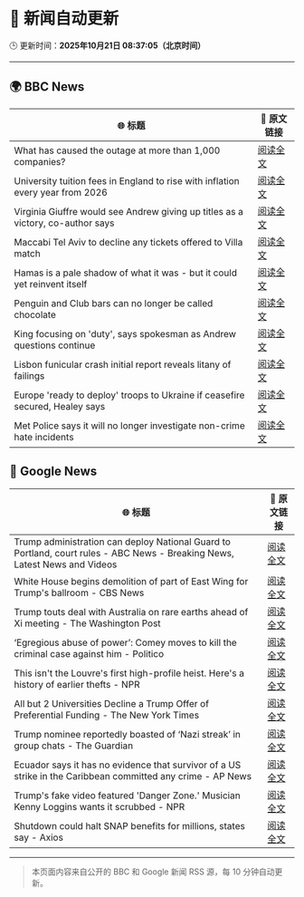 # 🧠 新闻自动更新

🕒 更新时间：**2025年10月21日 08:37:05（北京时间）**

---

## 🌍 BBC News

| 🌐 标题 | 🔗 原文链接 |
|--------|-------------|
| What has caused the outage at more than 1,000 companies? | [阅读全文](https://www.bbc.com/news/articles/cev1en9077ro?at_medium=RSS&at_campaign=rss) |
| University tuition fees in England to rise with inflation every year from 2026 | [阅读全文](https://www.bbc.com/news/articles/cgkzj87n8rdo?at_medium=RSS&at_campaign=rss) |
| Virginia Giuffre would see Andrew giving up titles as a victory, co-author says | [阅读全文](https://www.bbc.com/news/articles/c201k3wd65yo?at_medium=RSS&at_campaign=rss) |
| Maccabi Tel Aviv to decline any tickets offered to Villa match | [阅读全文](https://www.bbc.com/sport/football/articles/c3w98224xx8o?at_medium=RSS&at_campaign=rss) |
| Hamas is a pale shadow of what it was - but it could yet reinvent itself | [阅读全文](https://www.bbc.com/news/articles/cn51w77vlp9o?at_medium=RSS&at_campaign=rss) |
| Penguin and Club bars can no longer be called chocolate | [阅读全文](https://www.bbc.com/news/articles/c86737yg3jlo?at_medium=RSS&at_campaign=rss) |
| King focusing on 'duty', says spokesman as Andrew questions continue | [阅读全文](https://www.bbc.com/news/articles/c4gzp6xgdx4o?at_medium=RSS&at_campaign=rss) |
| Lisbon funicular crash initial report reveals litany of failings | [阅读全文](https://www.bbc.com/news/articles/c20pg8pzp2no?at_medium=RSS&at_campaign=rss) |
| Europe 'ready to deploy' troops to Ukraine if ceasefire secured, Healey says | [阅读全文](https://www.bbc.com/news/articles/cd9kqve398vo?at_medium=RSS&at_campaign=rss) |
| Met Police says it will no longer investigate non-crime hate incidents | [阅读全文](https://www.bbc.com/news/articles/cwyp1gk0n23o?at_medium=RSS&at_campaign=rss) |

## 📰 Google News

| 🌐 标题 | 🔗 原文链接 |
|--------|-------------|
| Trump administration can deploy National Guard to Portland, court rules - ABC News - Breaking News, Latest News and Videos | [阅读全文](https://news.google.com/rss/articles/CBMirAFBVV95cUxNUEpSd0Q2VThXZkZqb2NNdjNqM1Zod3BIQllSYVNSMFU5YTBQdllDdWpmUUlweHcwNERoMkpwcjlQWlNIN2ZnODlGSk8yeUFHLTdfaHJpM1FNclpKY0FGUm1wakJobFA2Z01kQXd0RFNqMzdNbE94VFJIakJaSWdIbEVHRlRLSVN0R09ydlB6SERFNzlIcVVPUDdVNDhKSlZJamx3SU5pcjhoNmw30gGyAUFVX3lxTE1XWWtFa2xrMmdMVUxqMXNndjkxeHZ1OGJiMER4bE1OXzMwUm5VVUFzVVFNZW9KMm9KRXd6dkRQR1lwVzk5SHJYVFRHV0o5MkFHZHB2WDU0WjVZelhxMFNhZGFTdWRxWFM3TTlPV3RKcXJySVV0ZXFmWHM3azNPMUNkUGZNSUd5VFhFUklsbmpYWDljeWgzNklSbnlZdTMyUnpsRnVzUDBPSy1aOGRWdjlqblE?oc=5) |
| White House begins demolition of part of East Wing for Trump's ballroom - CBS News | [阅读全文](https://news.google.com/rss/articles/CBMie0FVX3lxTFBmX2huYzdkU2p2TFZwcmtwcFRrc19lRDF6dXUyd0FrWHNiMFd0S3ZUMl9lSTlFOTRBRG9fa21taDZJXzhiSVRYR2FnY0M0c2NTanV6OXUyZDhEeEJ1ek9HbXhjeFhNbjZ6SG5LTWsxdkZlNmpUSkZPYWd1UdIBgAFBVV95cUxQVHV5TFVUS0tlYkE4eURhcFIzX0VRNm80UTlRSFB3QUdCNUlueV9DajNDNXNSVElqX0pwbGNxZVdxTkpzZHlrQ1pXUkhyTEI4SVFlWUlJZEhKSkQ3dndocDg5cUNBcDdYdWpaa1lOZFRjdzJHd2dTWTFZTGJmZlc4Uw?oc=5) |
| Trump touts deal with Australia on rare earths ahead of Xi meeting - The Washington Post | [阅读全文](https://news.google.com/rss/articles/CBMijgFBVV95cUxQT2xURkVPLXFrWHJIT0Zmb1pxaXpEenFrQVJTUnRUamloeFhvR2hnSlhCSzlmZFU3alZ2Mm40b0wtUGtSendLclV5VDl3VG1WQ1dLQ2JvUFdMMUxQSk92VHQ0TjZYaTdUWUFQQTlXeWhtQm9rdnE3OUlxLTdET2RRbXVfdTVGWXhrOHJEVDRn?oc=5) |
| ‘Egregious abuse of power’: Comey moves to kill the criminal case against him - Politico | [阅读全文](https://news.google.com/rss/articles/CBMiigFBVV95cUxNYjY3SWpwV2s4Q0VfNVVCTFpJZElmQXo2b01PNTI3amxWSHo1RExyRVl0RERxNklUNmg5eXBMM1JERmhER1hUNUxKeHdwUmlmYXgzUm5yWEdtVE9rb1FJaEY5YkVSSVBReW4tcmMwX3ptbmhZeElQRzBqeVFmbzY0YXJ4T0ZwRk8wOXc?oc=5) |
| This isn't the Louvre's first high-profile heist. Here's a history of earlier thefts - NPR | [阅读全文](https://news.google.com/rss/articles/CBMif0FVX3lxTE5PVW1Fd3k3TFdTYUZFWWh4Q1RsN0U0cGVZc0ZYM0wwUXZZSzV0eTdDWm9SbWdWVV9MbFYyS1RhZGFFclBDMS1IYzlNalVaZVRMcE5Qa1lGa01kOGdFS2FSM3BpaTBZX2xSMzcyUGh1X2N5SUNjeWUzN3B1UTkyQ3M?oc=5) |
| All but 2 Universities Decline a Trump Offer of Preferential Funding - The New York Times | [阅读全文](https://news.google.com/rss/articles/CBMihwFBVV95cUxOcEs3RGxiSjBwOEVOX1c0TXdzV29Id1BHc3dBSmVEVERsemVjakdwWW1QTk1uRldNX3RZVGJTQmExVUxKWU9RLVNMQXRTOWtJaUJZZTVSOGw4U2ltOTg2dktkWXBGYU9oZjNfS1VSeVZRWUhCWlU3ZkJiUHlza1M5R3MwSV9xZzA?oc=5) |
| Trump nominee reportedly boasted of ‘Nazi streak’ in group chats - The Guardian | [阅读全文](https://news.google.com/rss/articles/CBMikgFBVV95cUxNUUNTalVPWElPSFpHWTloOGN6THBFRVhBZHIwWThob1N6ajlUZl9TSWc2VkdMaVBWOUlUcmJhdXM0QmgzTlB4Rnc4N2VIY1AxaE9HQUVyeGpiSVlPbDUyT2tIek9udW1mUC16MTZ1YUJpa3dOdWJ0UTBhVGUxc20zYjVpalE1VjlBNkxwYTk4UnpOUQ?oc=5) |
| Ecuador says it has no evidence that survivor of a US strike in the Caribbean committed any crime - AP News | [阅读全文](https://news.google.com/rss/articles/CBMiugFBVV95cUxOckY1c3ctZXdvYjRDdkxaZ3dmakVKRmxvR2tpSEptNlZJbndhakdxb2ZJaDdXWGNNNEx2QV82YTVCQ1JEME9ETVpLN0hCZldiSnhmcFVjb3k4U3BYQlh0ODJMdVRPTDdQWWdPMkJmamJNVmlPWlRPMmFqYmxhWmg5WUx6QWt6QUh4aUwxTHg4Mkt4eXIxRDlXNjIySkxZbFVPUGFLUmlXMU4zalktVVpYUHpEaEtWblEwalE?oc=5) |
| Trump's fake video featured 'Danger Zone.' Musician Kenny Loggins wants it scrubbed - NPR | [阅读全文](https://news.google.com/rss/articles/CBMihwFBVV95cUxORVhrZVdlVVN0RDdGYzR6NFp6NlJRWjlPQU1LLThrOVhnY21qRkRhZ0V0R29jQmJ1UktLeTZ1R2g1ZHdhUHVNT2JWWjZDS0VjRnRtaXEwYWdiRmxkVU9nVHBiUG5QUl9VakRueWp5blhlY3N4U0Y4SXJIWnR6OTZ6RU5pR05uWFk?oc=5) |
| Shutdown could halt SNAP benefits for millions, states say - Axios | [阅读全文](https://news.google.com/rss/articles/CBMie0FVX3lxTE1qemZ4YjN1eFVJNk9WV004d3BOQjBLWUQ5NWZISmx2WTRZekxmNTdBY092WnRWSzFQR29naGNPa0hSZmVLRmN1NUw2NUItSWlTZmFUSnMwLUFobG95bWZYa3ZzS2szYmQzU2FnaVo4Zmx3YTNPZ3NsRGd5Yw?oc=5) |

---
> 本页面内容来自公开的 BBC 和 Google 新闻 RSS 源，每 10 分钟自动更新。